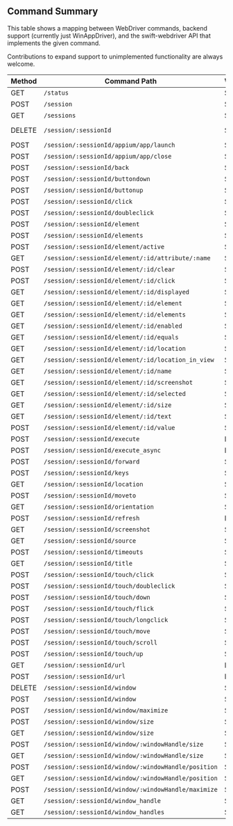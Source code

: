 ## Command Summary

This table shows a mapping between WebDriver commands, backend support (currently just WinAppDriver), and the
swift-webdriver API that implements the given command.

Contributions to expand support to unimplemented functionality are always welcome.

| Method | Command Path                                        | WinAppDriver | swift-webdriver API |
|--------|-----------------------------------------------------|--------------|---------------------|
| GET    | `/status`                                           | Supported    | `WebDriver.status`  |
| POST   | `/session`                                          | Supported    | `Session.init()`    |
| GET    | `/sessions`                                         | Supported    | Not implemented     |
| DELETE | `/session/:sessionId`                               | Supported    | `Session.delete()`, `Session.deinit()`|
| POST   | `/session/:sessionId/appium/app/launch`             | Supported    | Not implemented     |
| POST   | `/session/:sessionId/appium/app/close`              | Supported    | Not implemented     |
| POST   | `/session/:sessionId/back`                          | Supported    | `Session.back()`    |
| POST   | `/session/:sessionId/buttondown`                    | Supported    | `Session.buttonDown()`|
| POST   | `/session/:sessionId/buttonup`                      | Supported    | `Session.buttonUp()`|
| POST   | `/session/:sessionId/click`                         | Supported    | `Session.click()`   |
| POST   | `/session/:sessionId/doubleclick`                   | Supported    | `Session.doubleClick()`|
| POST   | `/session/:sessionId/element`                       | Supported    | `Session.findElement()`|
| POST   | `/session/:sessionId/elements`                      | Supported    | `Session.findElements()`|
| POST   | `/session/:sessionId/element/active`                | Supported    | `Session.activeElement`|
| GET    | `/session/:sessionId/element/:id/attribute/:name`   | Supported    | `Element.getAttribute`|
| POST   | `/session/:sessionId/element/:id/clear`             | Supported    | `Element.clear()`   |
| POST   | `/session/:sessionId/element/:id/click`             | Supported    | `Element.click()`   |
| GET    | `/session/:sessionId/element/:id/displayed`         | Supported    | `Element.displayed` |
| GET    | `/session/:sessionId/element/:id/element`           | Supported    | `Element.findElement()`|
| GET    | `/session/:sessionId/element/:id/elements`          | Supported    | `Element.findElements()`|
| GET    | `/session/:sessionId/element/:id/enabled`           | Supported    | `Element.enabled`   |
| GET    | `/session/:sessionId/element/:id/equals`            | Supported    | Not implemented     |
| GET    | `/session/:sessionId/element/:id/location`          | Supported    | `Element.location`  |
| GET    | `/session/:sessionId/element/:id/location_in_view`  | Supported    | Not implemented     |
| GET    | `/session/:sessionId/element/:id/name`              | Supported    | Not implemented     |
| GET    | `/session/:sessionId/element/:id/screenshot`        | Supported    | Not implemented     |
| GET    | `/session/:sessionId/element/:id/selected`          | Supported    | Not implemented     |
| GET    | `/session/:sessionId/element/:id/size`              | Supported    | `Element.size`      |
| GET    | `/session/:sessionId/element/:id/text`              | Supported    | `Element.text`      |
| POST   | `/session/:sessionId/element/:id/value`             | Supported    | `Element.sendKeys()`|
| POST   | `/session/:sessionId/execute`                       | Not Supported| `Session.execute()` |
| POST   | `/session/:sessionId/execute_async`                 | Not Supported| `Session.execute()` |
| POST   | `/session/:sessionId/forward`                       | Supported    | `Session.forward()` |
| POST   | `/session/:sessionId/keys`                          | Supported    | `Session.sendKeys()`|
| GET    | `/session/:sessionId/location`                      | Supported    | Not implemented     |
| POST   | `/session/:sessionId/moveto`                        | Supported    | `Session.moveTo()`  |
| GET    | `/session/:sessionId/orientation`                   | Supported    | `Session.orientation`|
| POST   | `/session/:sessionId/refresh`                       | Not supported| `Session.refresh()` |
| GET    | `/session/:sessionId/screenshot`                    | Supported    | `Session.screenshot()`|
| GET    | `/session/:sessionId/source`                        | Supported    | `Session.source`    |
| POST   | `/session/:sessionId/timeouts`                      | Supported    | `Session.setTimeout()`|
| GET    | `/session/:sessionId/title`                         | Supported    | `Session.title`     |
| POST   | `/session/:sessionId/touch/click`                   | Supported    | `Element.touchClick()`|
| POST   | `/session/:sessionId/touch/doubleclick`             | Supported    | Not implemented     |
| POST   | `/session/:sessionId/touch/down`                    | Supported    | `Session.touchDown()`|
| POST   | `/session/:sessionId/touch/flick`                   | Supported    | Not implemented     |
| POST   | `/session/:sessionId/touch/longclick`               | Supported    | Not implemented     |
| POST   | `/session/:sessionId/touch/move`                    | Supported    | `Session.touchMove()`|
| POST   | `/session/:sessionId/touch/scroll`                  | Supported    | `Session.touchScroll()`|
| POST   | `/session/:sessionId/touch/up`                      | Supported    | `Session.touchUp()` |
| GET    | `/session/:sessionId/url`                           | Not supported| `Session.url`       |
| POST   | `/session/:sessionId/url`                           | Not supported| `Session.url()`     |
| DELETE | `/session/:sessionId/window`                        | Supported    | `Session.close()`   |
| POST   | `/session/:sessionId/window`                        | Supported    | `Session.focus()`   |
| POST   | `/session/:sessionId/window/maximize`               | Supported    | Not implemented     |
| POST   | `/session/:sessionId/window/size`                   | Supported    | Not implemented     |
| GET    | `/session/:sessionId/window/size`                   | Supported    | Not implemented     |
| POST   | `/session/:sessionId/window/:windowHandle/size`     | Supported    | `Window.setSize()`  |
| GET    | `/session/:sessionId/window/:windowHandle/size`     | Supported    | `Window.size`    |
| POST   | `/session/:sessionId/window/:windowHandle/position` | Supported    | `Window.setPosition()`|
| GET    | `/session/:sessionId/window/:windowHandle/position` | Supported    | `Window.position`|
| POST   | `/session/:sessionId/window/:windowHandle/maximize` | Supported    | `Window.maximize()`|
| GET    | `/session/:sessionId/window_handle`                 | Supported    | `Session.windowHandle`|
| GET    | `/session/:sessionId/window_handles`                | Supported    | `Session.windowHandles`|
